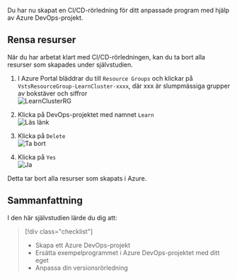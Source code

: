 Du har nu skapat en CI/CD-rörledning för ditt anpassade program med hjälp av Azure DevOps-projekt. 

## <a name="clean-up-resources"></a>Rensa resurser

När du har arbetat klart med CI/CD-rörledningen, kan du ta bort alla resurser som skapades under självstudien.

1. I Azure Portal bläddrar du till `Resource Groups` och klickar på `VstsResourceGroup-LearnCluster-xxxx`, där xxx är slumpmässiga grupper av bokstäver och siffror  
![LearnClusterRG](/media-draft/4-learnclusterrg.png)

2. Klicka på DevOps-projektet med namnet `Learn`  
![Läs länk](/media-draft/4-learnlink.png)

3. Klicka på `Delete`  
![Ta bort](/media-draft/4-deleteproj.png)

4. Klicka på `Yes`  
![Ja](/media-draft/4-yes.png)

Detta tar bort alla resurser som skapats i Azure.

## <a name="summary"></a>Sammanfattning

I den här självstudien lärde du dig att:
> [!div class="checklist"]
> * Skapa ett Azure DevOps-projekt
> * Ersätta exempelprogrammet i Azure DevOps-projektet med ditt eget
> * Anpassa din versionsrörledning

